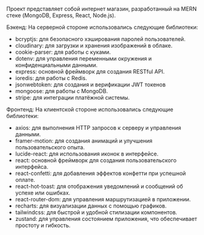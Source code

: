 Проект представляет собой интернет магазин, разработанный на MERN стеке (MongoDB, Express, React, Node.js).

Бэкенд:
На серверной стороне использовались следующие библиотеки:
- bcryptjs: для безопасного хэширования паролей пользователей.
- cloudinary: для загрузки и хранения изображений в облаке.
- cookie-parser: для работы с куками.
- dotenv: для управления переменными окружения и конфиденциальными данными.
- express: основной фреймворк для создания RESTful API.
- ioredis: для работы с Redis.
- jsonwebtoken: для создания и верификации JWT токенов
- mongoose: для работы с MongoDB.
- stripe: для интеграции платёжной системы.

Фронтенд:
На клиентской стороне использовались следующие библиотеки:
- axios: для выполнения HTTP запросов к серверу и управления данными.
- framer-motion: для создания анимаций и улучшения пользовательского опыта.
- lucide-react: для использования иконок в интерфейсе.
- react: основной фреймворк для создания пользовательского интерфейса.
- react-confetti: для добавления эффектов конфетти при успешной оплате.
- react-hot-toast: для отображения уведомлений и сообщений об успехе или ошибках.
- react-router-dom: для управления маршрутизацией в приложении.
- recharts: для визуализации данных с помощью графиков.
- tailwindcss: для быстрой и удобной стилизации компонентов.
- zustand: для управления состоянием приложения, что обеспечивает простоту и гибкость.
